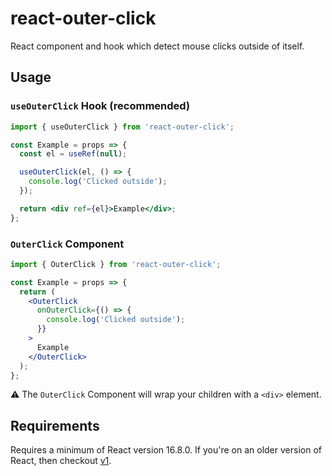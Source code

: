 # react-outer-click

React component and hook which detect mouse clicks outside of itself.

## Usage

### `useOuterClick` Hook (recommended)

```jsx
import { useOuterClick } from 'react-outer-click';

const Example = props => {
  const el = useRef(null);

  useOuterClick(el, () => {
    console.log('Clicked outside');
  });

  return <div ref={el}>Example</div>;
};
```

### `OuterClick` Component

```jsx
import { OuterClick } from 'react-outer-click';

const Example = props => {
  return (
    <OuterClick
      onOuterClick={() => {
        console.log('Clicked outside');
      }}
    >
      Example
    </OuterClick>
  );
};
```

:warning: The `OuterClick` Component will wrap your children with a `<div>` element.

## Requirements

Requires a minimum of React version 16.8.0. If you're on an older version of React, then checkout [v1](https://github.com/jacobbuck/react-outer-click/tree/v1).

